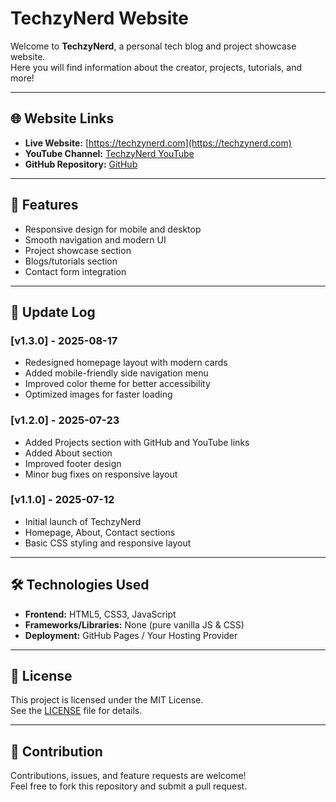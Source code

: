 # TechzyNerd Website

Welcome to **TechzyNerd**, a personal tech blog and project showcase website.  
Here you will find information about the creator, projects, tutorials, and more!

---

## 🌐 Website Links
- **Live Website:** [https://techzynerd.com](https://techzynerd.com)
- **YouTube Channel:** [TechzyNerd YouTube](https://www.youtube.com/channel/yourchannel)
- **GitHub Repository:** [GitHub](https://github.com/yourusername/techzynerd)

---

## 🚀 Features
- Responsive design for mobile and desktop
- Smooth navigation and modern UI
- Project showcase section
- Blogs/tutorials section
- Contact form integration

---

## 📝 Update Log

### [v1.3.0] - 2025-08-17
- Redesigned homepage layout with modern cards
- Added mobile-friendly side navigation menu
- Improved color theme for better accessibility
- Optimized images for faster loading

### [v1.2.0] - 2025-07-23
- Added Projects section with GitHub and YouTube links
- Added About section
- Improved footer design
- Minor bug fixes on responsive layout

### [v1.1.0] - 2025-07-12
- Initial launch of TechzyNerd
- Homepage, About, Contact sections
- Basic CSS styling and responsive layout

---

## 🛠️ Technologies Used
- **Frontend:** HTML5, CSS3, JavaScript
- **Frameworks/Libraries:** None (pure vanilla JS & CSS)
- **Deployment:** GitHub Pages / Your Hosting Provider

---

## 📄 License
This project is licensed under the MIT License.  
See the [LICENSE](LICENSE) file for details.

---

## 🤝 Contribution
Contributions, issues, and feature requests are welcome!  
Feel free to fork this repository and submit a pull request.
